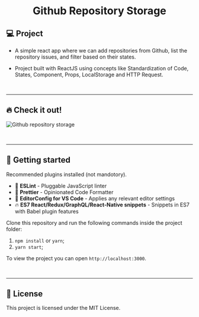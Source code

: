 <h1 align="center">
  Github Repository Storage
</h1> 

## 💻 Project

 - A simple react app where we can add repositories from Github, list the repository issues, and filter based on their states.
 
 - Project built with ReactJS using concepts like Standardization of Code, States, Component, Props, LocalStorage and HTTP Request.

<p>&nbsp;&nbsp;</p>

---

## 🔥 Check it out!

![Github repository storage](src/images/git-rep-stg.gif)

<p>&nbsp;&nbsp;</p>

---

## 🚀 Getting started

Recommended plugins installed (not mandotory).

- 📏 **ESLint** - Pluggable JavaScript linter
- 💖 **Prettier** - Opinionated Code Formatter
- 📄 **EditorConfig for VS Code** - Applies any relevant editor settings
- 🔥 **ES7 React/Redux/GraphQL/React-Native snippets** - Snippets in ES7 with Babel plugin features

Clone this repository and run the following commands inside the project folder:

1. `npm install` or `yarn`;
2. `yarn start`;

To view the project you can open `http://localhost:3000`.

<p>&nbsp;&nbsp;</p>

---

## 📂 License

This project is licensed under the MIT License.

